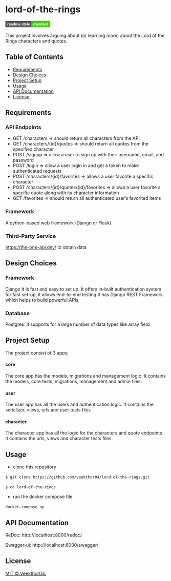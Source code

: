 # lord-of-the-rings
![img.png](img.png)

This project involves arguing about (or learning more) about the Lord of the Rings characters and quotes.

## Table of Contents
- [Requirements](#Requirements)
- [Design Choices](#Design-Choices)
- [Project Setup](#Project-Setup)
- [Usage](#Usage)
- [API Documentation](#API-Documentation)
- [License](License)

##  Requirements
### API Endpoints
- GET /characters => should return all characters from the API
- GET /characters/{id}/quotes => should return all quotes from the specified character
- POST /signup => allow a user to sign up with their username, email, and password
- POST /login => allow a user login in and get a token to make authenticated requests
- POST /characters/{id}/favorites => allows a user favorite a specific character
- POST /characters/{id}/quotes/{id}/favorites => allows a user favorite a specific quote along with its character information
- GET /favorites => should return all authenticated user’s favorited items

### Framework
A python-based web framework (Django or Flask)

### Third-Party Service
https://the-one-api.dev/ to obtain data

## Design Choices

### Framework
Django
It is fast and easy to set up. It offers in-built authentication system for fast set-up, it allows end-to-end testing.It has Django REST Framework which helps to build powerful APIs. 

### Database
Postgres: it supports for a large number of data types like array field.

## Project Setup

The project consist of 3 apps;
#### core
The core app has the models, migrations and management logic. It contains the models, core tests, migrations, management and admin files.

#### user
The user app has all the users and authentication logic. It contains the serializer, views, urls and user tests files

#### character
The character app has all the logic for the characters and quote endpoints. It contains the urls, views and character tests files

## Usage
- clone this repository
 
`$ git clone https://github.com/veekthor04/lord-of-the-rings.git`

`$ cd lord-of-the-rings`

- run the docker compose file

`docker-compose up`

## API Documentation

ReDoc: http://localhost:8000/redoc/

Swagger-ui: http://localhost:8000/swagger/

## License

[MIT © Veekthor04.](./LICENSE)
